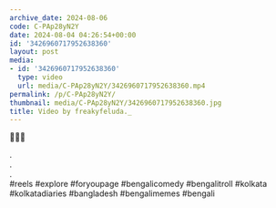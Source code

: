```yaml
---
archive_date: 2024-08-06
code: C-PAp28yN2Y
date: 2024-08-04 04:26:54+00:00
id: '3426960717952638360'
layout: post
media:
- id: '3426960717952638360'
  type: video
  url: media/C-PAp28yN2Y/3426960717952638360.mp4
permalink: /p/C-PAp28yN2Y/
thumbnail: media/C-PAp28yN2Y/3426960717952638360.jpg
title: Video by freakyfeluda._
---
```


🤫✋🏿  
  
.  
.  
.  
#reels #explore #foryoupage #bengalicomedy #bengalitroll #kolkata #kolkatadiaries #bangladesh #bengalimemes #bengali